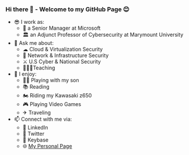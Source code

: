 ### Hi there 👋 - Welcome to my GitHub Page 😊
- 😎 I work as:
  - 🏢 a Senior Manager at Microsoft
  - 🏛 an Adjunct Professor of Cybersecurity at Marymount University
- 💬 Ask me about:
  - ☁ Cloud & Virtualization Security
  - 🚦 Network & Infrastructure Security
  - ⚔ U.S Cyber & National Security
  - 👨🏾‍🏫Teaching
- 🎉 I enjoy:
  - 👶🏾 Playing with my son 
  - 📚 Reading
  - 🏍 Riding my Kawasaki z650
  - 🎮 Playing Video Games
  - ✈ Traveling
- 📫 Connect with me via:
  - 📄 LinkedIn
  - 🦜 Twitter
  - 🔐 Keybase
  - 🌐 [My Personal Page](https://www.iwazirijr.com)

<!--
**iwazirijr/iwazirijr** is a ✨ _special_ ✨ repository because its `README.md` (this file) appears on your GitHub profile.

Here are some ideas to get you started:

- 🔭 I’m currently working on ...
- 🌱 I’m currently learning ...
- 👯 I’m looking to collaborate on ...
- 🤔 I’m looking for help with ...
- 📫 How to reach me: ...
- 😄 Pronouns: ...
- ⚡ Fun fact: ...
- This is me 😄
- 🔭 I’m currently working on one of the many amazing @microsoft AzureGov projects 
🔭 I’m currently working on
💬 Ask me about Cybersecurity
-->

